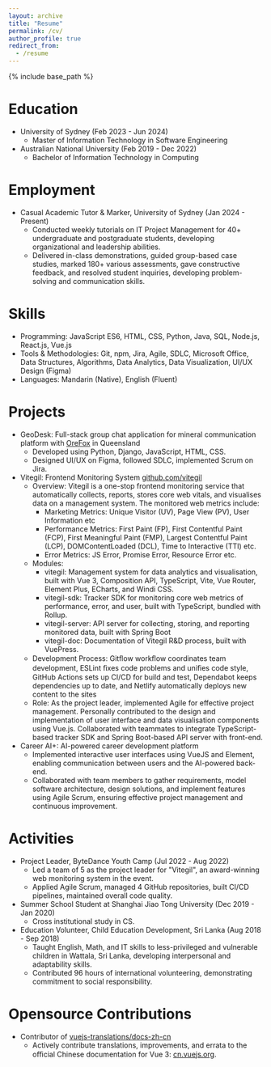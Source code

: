 ```yaml
---
layout: archive
title: "Resume"
permalink: /cv/
author_profile: true
redirect_from:
  - /resume
---
```


{% include base_path %}

# Education

- University of Sydney (Feb 2023 - Jun 2024)
  - Master of Information Technology in Software Engineering
- Australian National University (Feb 2019 - Dec 2022)
  - Bachelor of Information Technology in Computing

# Employment

- Casual Academic Tutor & Marker, University of Sydney (Jan 2024 - Present)
  - Conducted weekly tutorials on IT Project Management for 40+ undergraduate and postgraduate students, developing organizational and leadership abilities.
  - Delivered in-class demonstrations, guided group-based case studies, marked 180+ various assessments, gave constructive feedback, and resolved student inquiries, developing problem-solving and communication skills.

# Skills

- Programming: JavaScript ES6, HTML, CSS, Python, Java, SQL,  Node.js, React.js, Vue.js
- Tools & Methodologies: Git, npm, Jira, Agile, SDLC, Microsoft Office, Data Structures, Algorithms, Data Analytics, Data Visualization, UI/UX Design (Figma)
- Languages: Mandarin (Native), English (Fluent)

# Projects

- GeoDesk: Full-stack group chat application for mineral communication platform with [OreFox](https://orefox.com/) in Queensland
  - Developed using Python, Django, JavaScript, HTML, CSS.
  - Designed UI/UX on Figma, followed SDLC, implemented Scrum on Jira.
- Vitegil: Frontend Monitoring System <a href="https://github.com/vitegil/">github.com/vitegil</a>
  - Overview: Vitegil is a one-stop frontend monitoring service that automatically collects, reports, stores core web vitals, and visualises data on a management system. The monitored web metrics include:
    - Marketing Metrics: Unique Visitor (UV), Page View (PV), User Information etc
    - Performance Metrics: First Paint (FP), First Contentful Paint (FCP), First Meaningful Paint (FMP), Largest Contentful Paint (LCP), DOMContentLoaded (DCL), Time to Interactive (TTI) etc.
    - Error Metrics: JS Error, Promise Error, Resource Error etc.
  - Modules:
    - vitegil: Management system for data analytics and visualisation, built with Vue 3, Composition API, TypeScript, Vite, Vue Router, Element Plus, ECharts, and Windi CSS.
    - vitegil-sdk: Tracker SDK for monitoring core web metrics of performance, error, and user, built with TypeScript, bundled with Rollup.
    - vitegil-server: API server for collecting, storing, and reporting monitored data, built with Spring Boot
    - vitegil-doc: Documentation of Vitegil R&D process, built with VuePress.
  - Development Process: Gitﬂow workﬂow coordinates team development, ESLint ﬁxes code problems and uniﬁes code style, GitHub Actions sets up CI/CD for build and test, Dependabot keeps dependencies up to date, and Netlify automatically deploys new content to the sites
  - Role: As the project leader, implemented Agile for effective project management. Personally contributed to the design and implementation of user interface and data visualisation components using Vue.js. Collaborated with teammates to integrate TypeScript-based tracker SDK and Spring Boot-based API server with front-end.
- Career AI+: AI-powered career development platform
  - Implemented interactive user interfaces using VueJS and Element, enabling communication between users and the AI-powered back-end.
  - Collaborated with team members to gather requirements, model software architecture, design solutions, and implement features using Agile Scrum, ensuring effective project management and continuous improvement.

# Activities

- Project Leader, ByteDance Youth Camp (Jul 2022 - Aug 2022)
  - Led a team of 5 as the project leader for "Vitegil", an award-winning web monitoring system in the event.
  - Applied Agile Scrum, managed 4 GitHub repositories, built CI/CD pipelines, maintained overall code quality.
- Summer School Student at Shanghai Jiao Tong University (Dec 2019 - Jan 2020)
  - Cross institutional study in CS.
- Education Volunteer, Child Education Development, Sri Lanka (Aug 2018 - Sep 2018)
  - Taught English, Math, and IT skills to less-privileged and vulnerable children in Wattala, Sri Lanka, developing interpersonal and adaptability skills.
  - Contributed 96 hours of international volunteering, demonstrating commitment to social responsibility.

# Opensource Contributions

- Contributor of <a href="https://github.com/vuejs-translations/docs-zh-cn">vuejs-translations/docs-zh-cn</a>
  - Actively contribute translations, improvements, and errata to the oﬃcial Chinese documentation for Vue 3: <a href="https://cn.vuejs.org/">cn.vuejs.org</a>.
